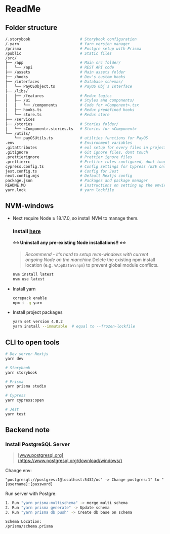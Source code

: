 # ReadMe

## Folder structure

```bash
/.storybook                      # Storybook configuration
/.yarn                           # Yarn version manager
/prisma                          # Postgre setup with Prisma
/public                          # Static files
/src/
├── /app                         # Main src folder/
│   └── /api                     # REST API code
├── /assets                      # Main assets folder
├── /hooks                       # Dev's custom hooks
├── /interfaces                  # Database schemas/
│   └── PayOSObject.ts           # PayOS Obj's Interface
├── /libs/
│   ├── /features                # Redux logics
│   ├── /ui                      # Styles and components/
│   │   └── /components          # Code for <Component>.tsx
│   ├── hooks.ts                 # Redux predefined hooks
│   └── store.ts                 # Redux store
├── /services
├── /stories                     # Stories folder/
│   └── <Component>.stories.ts   # Stories for <Component>
└── /utils/
    └── payOSUtils.ts            # utilties functions for PayOS
.env                             # Environment variables
.gitattributes                   # eol setup for every files in project, dont touch
.gitignore                       # Git ignore files, dont touch
.prettierignore                  # Prettier ignore files
.prettierrc                      # Prettier rules configured, dont touch
cypress.config.ts                # Config settings for Cypress (E2E only)
jest.config.ts                   # Config for Jest
next.config.mjs                  # Default Nextjs config
package.json                     # Packages and package manager
README.MD                        # Instructions on setting up the environment
yarn.lock                        # yarn lockfile
```

## NVM-windows

- Next require Node ≥ 18.17.0, so install NVM to manage them.
  ### Install [here](https://github.com/coreybutler/nvm-windows/releases)
  **⭐⭐ Uninstall any pre-existing Node installations!! ⭐⭐**
  > _Recommend - it’s hard to setup nvm-windows with current ongoing Node on the manchine_
  > Delete the existing npm install location (e.g. `%AppData%\npm`) to prevent global module conflicts.
  ```bash
  nvm install latest
  nvm use latest
  ```
- Install yarn
  ```bash
  corepack enable
  npm i -g yarn
  ```
- Install project packages
  ```bash
  yarn set version 4.0.2
  yarn install --immutable  # equal to --frozen-lockfile
  ```

## CLI to open tools

```bash
# Dev server Nextjs
yarn dev

# Storybook
yarn storybook

# Prisma
yarn prisma studio

# Cypress
yarn cypress:open

# Jest
yarn test
```

## Backend note

### Install PostgreSQL Server

> [www.postgresql.org](https://www.postgresql.org/download/windows/)

Change env:

```
"postgresql://postgres:1@localhost:5432/os" -> Change postgres:1" to "[username]:[password]
```

Run server with Postgre:

```bash
1. Run "yarn prisma-multischema" -> merge multi schema
2. Run "yarn prisma generate" -> Update schema
3. Run "yarn prisma db push" -> Create db base on schema

Schema Location:
/prisma/schema.prisma
```
